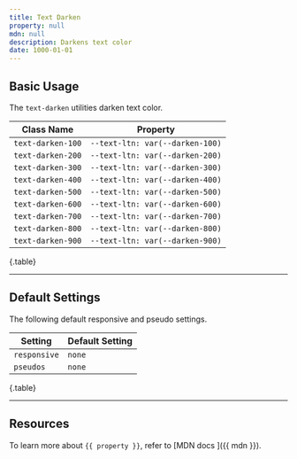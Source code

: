 ```yaml
---
title: Text Darken
property: null
mdn: null
description: Darkens text color
date: 1000-01-01
---
```


## Basic Usage

The `text-darken` utilities darken text color.

| Class Name        | Property                        |
| ----------------- | ------------------------------- |
| `text-darken-100` | `--text-ltn: var(--darken-100)` |
| `text-darken-200` | `--text-ltn: var(--darken-200)` |
| `text-darken-300` | `--text-ltn: var(--darken-300)` |
| `text-darken-400` | `--text-ltn: var(--darken-400)` |
| `text-darken-500` | `--text-ltn: var(--darken-500)` |
| `text-darken-600` | `--text-ltn: var(--darken-600)` |
| `text-darken-700` | `--text-ltn: var(--darken-700)` |
| `text-darken-800` | `--text-ltn: var(--darken-800)` |
| `text-darken-900` | `--text-ltn: var(--darken-900)` |

{.table}

---

## Default Settings

The following default responsive and pseudo settings.

| Setting      | Default Setting |
| ------------ | --------------- |
| `responsive` | `none`          |
| `pseudos`    | `none`          |

{.table}

---

## Resources

To learn more about `{{ property }}`, refer to [MDN docs <i class="far fa-external-link ml-6"></i>]({{ mdn }}).
